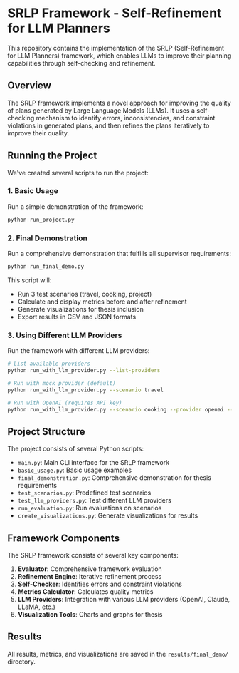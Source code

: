 # SRLP Framework - Self-Refinement for LLM Planners

This repository contains the implementation of the SRLP (Self-Refinement for LLM Planners) framework, which enables LLMs to improve their planning capabilities through self-checking and refinement.

## Overview

The SRLP framework implements a novel approach for improving the quality of plans generated by Large Language Models (LLMs). It uses a self-checking mechanism to identify errors, inconsistencies, and constraint violations in generated plans, and then refines the plans iteratively to improve their quality.


## Running the Project

We've created several scripts to run the project:

### 1. Basic Usage

Run a simple demonstration of the framework:

```bash
python run_project.py
```

### 2. Final Demonstration

Run a comprehensive demonstration that fulfills all supervisor requirements:

```bash
python run_final_demo.py
```

This script will:
- Run 3 test scenarios (travel, cooking, project)
- Calculate and display metrics before and after refinement
- Generate visualizations for thesis inclusion
- Export results in CSV and JSON formats

### 3. Using Different LLM Providers

Run the framework with different LLM providers:

```bash
# List available providers
python run_with_llm_provider.py --list-providers

# Run with mock provider (default)
python run_with_llm_provider.py --scenario travel

# Run with OpenAI (requires API key)
python run_with_llm_provider.py --scenario cooking --provider openai --model gpt-4 --api-key YOUR_API_KEY
```

## Project Structure

The project consists of several Python scripts:

- `main.py`: Main CLI interface for the SRLP framework
- `basic_usage.py`: Basic usage examples
- `final_demonstration.py`: Comprehensive demonstration for thesis requirements
- `test_scenarios.py`: Predefined test scenarios
- `test_llm_providers.py`: Test different LLM providers
- `run_evaluation.py`: Run evaluations on scenarios
- `create_visualizations.py`: Generate visualizations for results

## Framework Components

The SRLP framework consists of several key components:

1. **Evaluator**: Comprehensive framework evaluation
2. **Refinement Engine**: Iterative refinement process
3. **Self-Checker**: Identifies errors and constraint violations
4. **Metrics Calculator**: Calculates quality metrics
5. **LLM Providers**: Integration with various LLM providers (OpenAI, Claude, LLaMA, etc.)
6. **Visualization Tools**: Charts and graphs for thesis

## Results

All results, metrics, and visualizations are saved in the `results/final_demo/` directory.